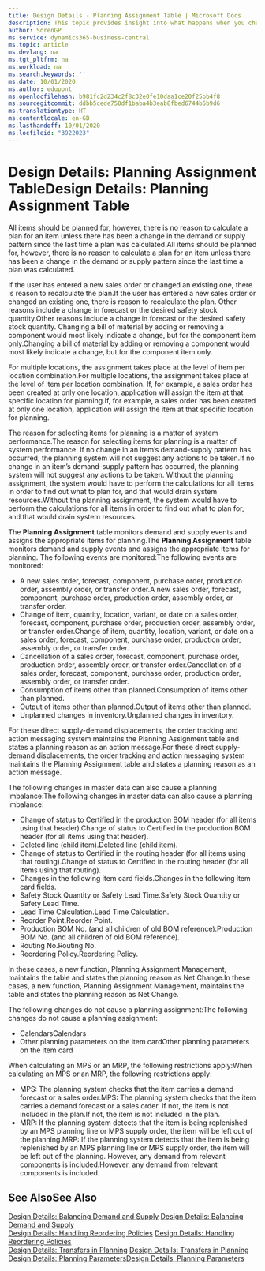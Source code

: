 ```yaml
---
title: Design Details - Planning Assignment Table | Microsoft Docs
description: This topic provides insight into what happens when you change how you plan for an item.
author: SorenGP
ms.service: dynamics365-business-central
ms.topic: article
ms.devlang: na
ms.tgt_pltfrm: na
ms.workload: na
ms.search.keywords: ''
ms.date: 10/01/2020
ms.author: edupont
ms.openlocfilehash: b981fc2d234c2f8c32e0fe10daa1ce20f25bb4f8
ms.sourcegitcommit: ddbb5cede750df1baba4b3eab8fbed6744b5b9d6
ms.translationtype: HT
ms.contentlocale: en-GB
ms.lasthandoff: 10/01/2020
ms.locfileid: "3922023"
---
```

# <a name="design-details-planning-assignment-table"></a><span data-ttu-id="4c9d6-103">Design Details: Planning Assignment Table</span><span class="sxs-lookup"><span data-stu-id="4c9d6-103">Design Details: Planning Assignment Table</span></span>
<span data-ttu-id="4c9d6-104">All items should be planned for, however, there is no reason to calculate a plan for an item unless there has been a change in the demand or supply pattern since the last time a plan was calculated.</span><span class="sxs-lookup"><span data-stu-id="4c9d6-104">All items should be planned for, however, there is no reason to calculate a plan for an item unless there has been a change in the demand or supply pattern since the last time a plan was calculated.</span></span>  

<span data-ttu-id="4c9d6-105">If the user has entered a new sales order or changed an existing one, there is reason to recalculate the plan.</span><span class="sxs-lookup"><span data-stu-id="4c9d6-105">If the user has entered a new sales order or changed an existing one, there is reason to recalculate the plan.</span></span> <span data-ttu-id="4c9d6-106">Other reasons include a change in forecast or the desired safety stock quantity.</span><span class="sxs-lookup"><span data-stu-id="4c9d6-106">Other reasons include a change in forecast or the desired safety stock quantity.</span></span> <span data-ttu-id="4c9d6-107">Changing a bill of material by adding or removing a component would most likely indicate a change, but for the component item only.</span><span class="sxs-lookup"><span data-stu-id="4c9d6-107">Changing a bill of material by adding or removing a component would most likely indicate a change, but for the component item only.</span></span>  

<span data-ttu-id="4c9d6-108">For multiple locations, the assignment takes place at the level of item per location combination.</span><span class="sxs-lookup"><span data-stu-id="4c9d6-108">For multiple locations, the assignment takes place at the level of item per location combination.</span></span> <span data-ttu-id="4c9d6-109">If, for example, a sales order has been created at only one location, application will assign the item at that specific location for planning.</span><span class="sxs-lookup"><span data-stu-id="4c9d6-109">If, for example, a sales order has been created at only one location, application will assign the item at that specific location for planning.</span></span>  

<span data-ttu-id="4c9d6-110">The reason for selecting items for planning is a matter of system performance.</span><span class="sxs-lookup"><span data-stu-id="4c9d6-110">The reason for selecting items for planning is a matter of system performance.</span></span> <span data-ttu-id="4c9d6-111">If no change in an item’s demand-supply pattern has occurred, the planning system will not suggest any actions to be taken.</span><span class="sxs-lookup"><span data-stu-id="4c9d6-111">If no change in an item’s demand-supply pattern has occurred, the planning system will not suggest any actions to be taken.</span></span> <span data-ttu-id="4c9d6-112">Without the planning assignment, the system would have to perform the calculations for all items in order to find out what to plan for, and that would drain system resources.</span><span class="sxs-lookup"><span data-stu-id="4c9d6-112">Without the planning assignment, the system would have to perform the calculations for all items in order to find out what to plan for, and that would drain system resources.</span></span>  

<span data-ttu-id="4c9d6-113">The **Planning Assignment** table monitors demand and supply events and assigns the appropriate items for planning.</span><span class="sxs-lookup"><span data-stu-id="4c9d6-113">The **Planning Assignment** table monitors demand and supply events and assigns the appropriate items for planning.</span></span> <span data-ttu-id="4c9d6-114">The following events are monitored:</span><span class="sxs-lookup"><span data-stu-id="4c9d6-114">The following events are monitored:</span></span>  

* <span data-ttu-id="4c9d6-115">A new sales order, forecast, component, purchase order, production order, assembly order, or transfer order.</span><span class="sxs-lookup"><span data-stu-id="4c9d6-115">A new sales order, forecast, component, purchase order, production order, assembly order, or transfer order.</span></span>  
* <span data-ttu-id="4c9d6-116">Change of item, quantity, location, variant, or date on a sales order, forecast, component, purchase order, production order, assembly order, or transfer order.</span><span class="sxs-lookup"><span data-stu-id="4c9d6-116">Change of item, quantity, location, variant, or date on a sales order, forecast, component, purchase order, production order, assembly order, or transfer order.</span></span>  
* <span data-ttu-id="4c9d6-117">Cancellation of a sales order, forecast, component, purchase order, production order, assembly order, or transfer order.</span><span class="sxs-lookup"><span data-stu-id="4c9d6-117">Cancellation of a sales order, forecast, component, purchase order, production order, assembly order, or transfer order.</span></span>  
* <span data-ttu-id="4c9d6-118">Consumption of items other than planned.</span><span class="sxs-lookup"><span data-stu-id="4c9d6-118">Consumption of items other than planned.</span></span>  
* <span data-ttu-id="4c9d6-119">Output of items other than planned.</span><span class="sxs-lookup"><span data-stu-id="4c9d6-119">Output of items other than planned.</span></span>  
* <span data-ttu-id="4c9d6-120">Unplanned changes in inventory.</span><span class="sxs-lookup"><span data-stu-id="4c9d6-120">Unplanned changes in inventory.</span></span>  

<span data-ttu-id="4c9d6-121">For these direct supply-demand displacements, the order tracking and action messaging system maintains the Planning Assignment table and states a planning reason as an action message.</span><span class="sxs-lookup"><span data-stu-id="4c9d6-121">For these direct supply-demand displacements, the order tracking and action messaging system maintains the Planning Assignment table and states a planning reason as an action message.</span></span>  

<span data-ttu-id="4c9d6-122">The following changes in master data can also cause a planning imbalance:</span><span class="sxs-lookup"><span data-stu-id="4c9d6-122">The following changes in master data can also cause a planning imbalance:</span></span>  

* <span data-ttu-id="4c9d6-123">Change of status to Certified in the production BOM header (for all items using that header).</span><span class="sxs-lookup"><span data-stu-id="4c9d6-123">Change of status to Certified in the production BOM header (for all items using that header).</span></span>  
* <span data-ttu-id="4c9d6-124">Deleted line (child item).</span><span class="sxs-lookup"><span data-stu-id="4c9d6-124">Deleted line (child item).</span></span>  
* <span data-ttu-id="4c9d6-125">Change of status to Certified in the routing header (for all items using that routing).</span><span class="sxs-lookup"><span data-stu-id="4c9d6-125">Change of status to Certified in the routing header (for all items using that routing).</span></span>  
* <span data-ttu-id="4c9d6-126">Changes in the following item card fields.</span><span class="sxs-lookup"><span data-stu-id="4c9d6-126">Changes in the following item card fields.</span></span>  
* <span data-ttu-id="4c9d6-127">Safety Stock Quantity or Safety Lead Time.</span><span class="sxs-lookup"><span data-stu-id="4c9d6-127">Safety Stock Quantity or Safety Lead Time.</span></span>  
* <span data-ttu-id="4c9d6-128">Lead Time Calculation.</span><span class="sxs-lookup"><span data-stu-id="4c9d6-128">Lead Time Calculation.</span></span>  
* <span data-ttu-id="4c9d6-129">Reorder Point.</span><span class="sxs-lookup"><span data-stu-id="4c9d6-129">Reorder Point.</span></span>  
* <span data-ttu-id="4c9d6-130">Production BOM No. (and all children of old BOM reference).</span><span class="sxs-lookup"><span data-stu-id="4c9d6-130">Production BOM No. (and all children of old BOM reference).</span></span>  
* <span data-ttu-id="4c9d6-131">Routing No.</span><span class="sxs-lookup"><span data-stu-id="4c9d6-131">Routing No.</span></span>  
* <span data-ttu-id="4c9d6-132">Reordering Policy.</span><span class="sxs-lookup"><span data-stu-id="4c9d6-132">Reordering Policy.</span></span>  

<span data-ttu-id="4c9d6-133">In these cases, a new function, Planning Assignment Management, maintains the table and states the planning reason as Net Change.</span><span class="sxs-lookup"><span data-stu-id="4c9d6-133">In these cases, a new function, Planning Assignment Management, maintains the table and states the planning reason as Net Change.</span></span>  

<span data-ttu-id="4c9d6-134">The following changes do not cause a planning assignment:</span><span class="sxs-lookup"><span data-stu-id="4c9d6-134">The following changes do not cause a planning assignment:</span></span>  

* <span data-ttu-id="4c9d6-135">Calendars</span><span class="sxs-lookup"><span data-stu-id="4c9d6-135">Calendars</span></span>  
* <span data-ttu-id="4c9d6-136">Other planning parameters on the item card</span><span class="sxs-lookup"><span data-stu-id="4c9d6-136">Other planning parameters on the item card</span></span>  

<span data-ttu-id="4c9d6-137">When calculating an MPS or an MRP, the following restrictions apply:</span><span class="sxs-lookup"><span data-stu-id="4c9d6-137">When calculating an MPS or an MRP, the following restrictions apply:</span></span>  

* <span data-ttu-id="4c9d6-138">MPS: The planning system checks that the item carries a demand forecast or a sales order.</span><span class="sxs-lookup"><span data-stu-id="4c9d6-138">MPS: The planning system checks that the item carries a demand forecast or a sales order.</span></span> <span data-ttu-id="4c9d6-139">If not, the item is not included in the plan.</span><span class="sxs-lookup"><span data-stu-id="4c9d6-139">If not, the item is not included in the plan.</span></span>  
* <span data-ttu-id="4c9d6-140">MRP: If the planning system detects that the item is being replenished by an MPS planning line or MPS supply order, the item will be left out of the planning.</span><span class="sxs-lookup"><span data-stu-id="4c9d6-140">MRP: If the planning system detects that the item is being replenished by an MPS planning line or MPS supply order, the item will be left out of the planning.</span></span> <span data-ttu-id="4c9d6-141">However, any demand from relevant components is included.</span><span class="sxs-lookup"><span data-stu-id="4c9d6-141">However, any demand from relevant components is included.</span></span>  

## <a name="see-also"></a><span data-ttu-id="4c9d6-142">See Also</span><span class="sxs-lookup"><span data-stu-id="4c9d6-142">See Also</span></span>  
<span data-ttu-id="4c9d6-143">[Design Details: Balancing Demand and Supply](design-details-balancing-demand-and-supply.md) </span><span class="sxs-lookup"><span data-stu-id="4c9d6-143">[Design Details: Balancing Demand and Supply](design-details-balancing-demand-and-supply.md) </span></span>  
<span data-ttu-id="4c9d6-144">[Design Details: Handling Reordering Policies](design-details-handling-reordering-policies.md) </span><span class="sxs-lookup"><span data-stu-id="4c9d6-144">[Design Details: Handling Reordering Policies](design-details-handling-reordering-policies.md) </span></span>  
<span data-ttu-id="4c9d6-145">[Design Details: Transfers in Planning](design-details-transfers-in-planning.md) </span><span class="sxs-lookup"><span data-stu-id="4c9d6-145">[Design Details: Transfers in Planning](design-details-transfers-in-planning.md) </span></span>  
[<span data-ttu-id="4c9d6-146">Design Details: Planning Parameters</span><span class="sxs-lookup"><span data-stu-id="4c9d6-146">Design Details: Planning Parameters</span></span>](design-details-planning-parameters.md)  
